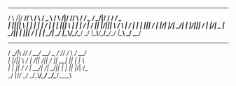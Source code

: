  _     _____ _     _     ____    _      _____ _     ____  ____  _      _____   _____  ____ 
/ \ /|/  __// \   / \   /  _ \  / \  /|/  __// \   /   _\/  _ \/ \__/|/  __/  /__ __\/  _ \
| |_|||  \  | |   | |   | / \|  | |  |||  \  | |   |  /  | / \|| |\/|||  \      / \  | / \|
| | |||  /_ | |_/\| |_/\| \_/|  | |/\|||  /_ | |_/\|  \_ | \_/|| |  |||  /_     | |  | \_/|
\_/ \|\____\\____/\____/\____/  \_/  \|\____\\____/\____/\____/\_/  \|\____\    \_/  \____/
                                                                                           
   _     ___  _   ____  ____  ____  _____ _  _     _____                                   
  / \__/|\  \//  /  __\/  __\/  _ \/    // \/ \   /  __/                                   
  | |\/|| \  /   |  \/||  \/|| / \||  __\| || |   |  \                                     
  | |  || / /    |  __/|    /| \_/|| |   | || |_/\|  /_                                    
  \_/  \|/_/     \_/   \_/\_\\____/\_/   \_/\____/\____\                                   
                                                                                           

